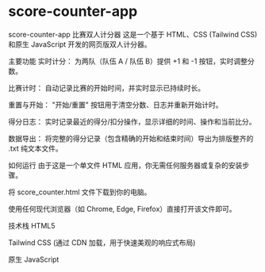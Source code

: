 # score-counter-app
score-counter-app
比赛双人计分器
这是一个基于 HTML、CSS (Tailwind CSS) 和原生 JavaScript 开发的网页版双人计分器。

主要功能
实时计分： 为两队（队伍 A / 队伍 B）提供 +1 和 -1 按钮，实时调整分数。

比赛计时： 自动记录比赛的开始时间，并实时显示已持续时长。

重置与开始： "开始/重置" 按钮用于清空分数、日志并重新开始计时。

得分日志： 实时记录最近的得分/扣分操作，显示详细的时间、操作和当前比分。

数据导出： 将完整的得分记录（包含精确的开始和结束时间）导出为排版整齐的 .txt 纯文本文件。

如何运行
由于这是一个单文件 HTML 应用，你无需任何服务器或复杂的安装步骤。

将 score_counter.html 文件下载到你的电脑。

使用任何现代浏览器（如 Chrome, Edge, Firefox）直接打开该文件即可。

技术栈
HTML5

Tailwind CSS (通过 CDN 加载，用于快速美观的响应式布局)

原生 JavaScript
